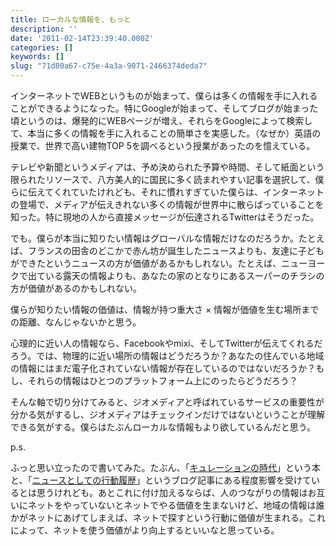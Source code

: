 ```yaml
---
title: ローカルな情報を、もっと
description: ''
date: '2011-02-14T23:39:40.000Z'
categories: []
keywords: []
slug: "71d80a67-c75e-4a3a-9071-2466374deda7"
---
```

インターネットでWEBというものが始まって、僕らは多くの情報を手に入れることができるようになった。特にGoogleが始まって、そしてブログが始まった頃というのは、爆発的にWEBページが増え、それらをGoogleによって検索して、本当に多くの情報を手に入れることの簡単さを実感した。（なぜか）英語の授業で、世界で高い建物TOP 5を調べるという授業があったのを憶えている。

テレビや新聞というメディアは、予め決められた予算や時間、そして紙面という限られたリソースで、八方美人的に国民に多く読まれやすい記事を選択して、僕らに伝えてくれていたけれども、それに慣れすぎていた僕らは、インターネットの登場で、メディアが伝えきれない多くの情報が世界中に散らばっていることを知った。特に現地の人から直接メッセージが伝達されるTwitterはそうだった。

でも。僕らが本当に知りたい情報はグローバルな情報だけなのだろうか。たとえば、フランスの田舎のどこかで赤ん坊が誕生したニュースよりも、友達に子どもができたというニュースの方が価値があるかもしれない。たとえば、ニューヨークで出ている露天の情報よりも、あなたの家のとなりにあるスーパーのチラシの方が価値があるのかもしれない。

僕らが知りたい情報の価値は、情報が持つ重大さ × 情報が価値を生む場所までの距離、なんじゃないかと思う。

心理的に近い人の情報なら、Facebookやmixi、そしてTwitterが伝えてくれるだろう。では、物理的に近い場所の情報はどうだろうか？あなたの住んでいる地域の情報にはまだ電子化されていない情報が存在しているのではないだろうか？もし、それらの情報はひとつのプラットフォーム上にのったらどうだろう？

そんな軸で切り分けてみると、ジオメディアと呼ばれているサービスの重要性が分かる気がするし、ジオメディアはチェックインだけではないということが理解できる気がする。僕らはたぶんローカルな情報もより欲しているんだと思う。

p.s.

ふっと思い立ったので書いてみた。たぶん、「[キュレーションの時代](http://p.booklog.jp/book/18453)」という本と、「[ニュースとしての行動履歴](http://blog.szk.cc/2011/02/12/user-history-as-news/)」というブログ記事にある程度影響を受けているとは思うけれども。あとこれに付け加えるならば、人のつながりの情報はお互いにネットをやっていないとネットでやる価値を生まないけど、地域の情報は誰かがネットにあげてしまえば、ネットで探すという行動に価値が生まれる。これによって、ネットを使う価値がより向上するといいなと思っている。